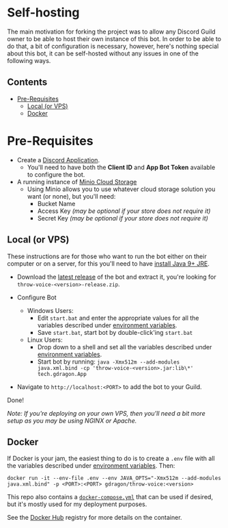 # Self-hosting
The main motivation for forking the project was to allow any Discord Guild owner to be able to host their own instance
of this bot. In order to be able to do that, a bit of configuration is necessary, however, here's nothing special about
this bot, it can be self-hosted without any issues in one of the following ways.

<!-- START doctoc generated TOC please keep comment here to allow auto update -->
<!-- DON'T EDIT THIS SECTION, INSTEAD RE-RUN doctoc TO UPDATE -->
## Contents

- [Pre-Requisites](#pre-requisites)
  - [Local (or VPS)](#local-or-vps)
  - [Docker](#docker)

<!-- END doctoc generated TOC please keep comment here to allow auto update -->

# Pre-Requisites

- Create a [Discord Application](https://discordapp.com/developers/application).
  - You'll need to have both the **Client ID** and **App Bot Token** available to configure the bot.
- A running instance of [Minio Cloud Storage](https://www.minio.io/)
  - Using Minio allows you to use whatever cloud storage solution you want (or none), but you'll need:
    - Bucket Name
    - Access Key _(may be optional if your store does not require it)_
    - Secret Key _(may be optional if your store does not require it)_

## Local (or VPS)

These instructions are for those who want to run the bot either on their computer or on a server, for this you'll need to
have [install Java 9+ JRE](http://www.oracle.com/technetwork/java/javase/downloads/index.html).

- Download the [latest release](https://github.com/guacamoledragon/throw-voice/releases) of the bot and extract it,
  you're looking for `throw-voice-<version>-release.zip`.

- Configure Bot
  - Windows Users:
    - Edit `start.bat` and enter the appropriate values for all the variables described under [environment variables](./environment-variables.md).
    - Save `start.bat`, start bot by double-click'ing `start.bat`
  - Linux Users:
    - Drop down to a shell and set all the variables described under [environment variables](./environment-variables.md).
    - Start bot by running: `java -Xmx512m --add-modules java.xml.bind -cp 'throw-voice-<version>.jar:lib\*' tech.gdragon.App`

- Navigate to `http://localhost:<PORT>` to add the bot to your Guild. 

Done!

_Note: If you're deploying on your own VPS, then you'll need a bit more setup as you may be using NGINX or Apache._

## Docker

If Docker is your jam, the easiest thing to do is to create a `.env` file with all the variables described under
[environment variables](./environment-variables.md). Then:

    docker run -it --env-file .env --env JAVA_OPTS="-Xmx512m --add-modules java.xml.bind" -p <PORT>:<PORT> gdragon/throw-voice:<version>

This repo also contains a [`docker-compose.yml`](../docker-compose.yml) that can be used if desired, but it's mostly used
for my deployment purposes.

See the [Docker Hub](https://hub.docker.com/r/gdragon/throw-voice/) registry for more details on the container.
